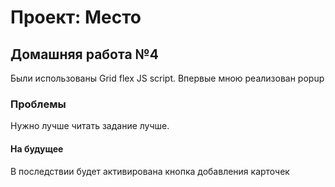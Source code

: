 # Проект: Место

## Домашняя работа №4
Были использованы Grid flex JS script. Впервые мною реализован popup


### Проблемы
Нужно лучше читать задание лучше.

#### На будущее
В последствии будет активирована кнопка добавления карточек